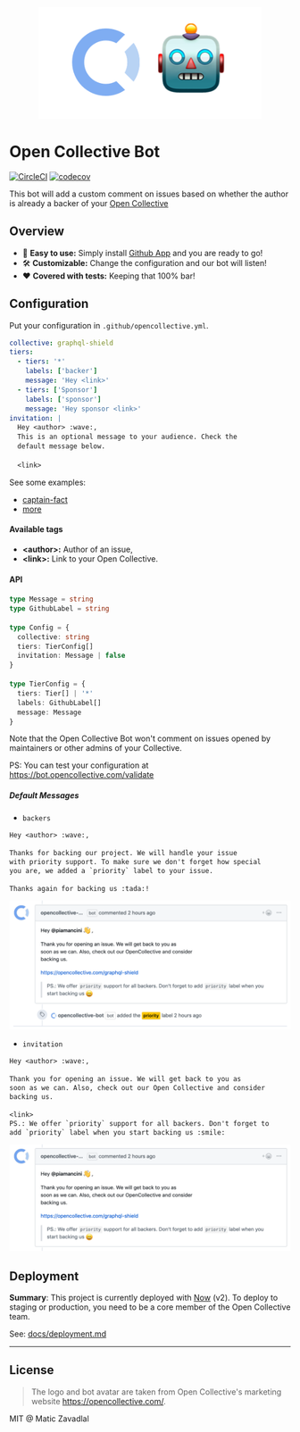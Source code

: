 <p align="center"><img src="media/logo.png" width="400" /></p>

# Open Collective Bot

[![CircleCI](https://circleci.com/gh/maticzav/opencollective-bot/tree/master.svg?style=shield)](https://circleci.com/gh/maticzav/opencollective-bot/tree/master)
[![codecov](https://codecov.io/gh/maticzav/opencollective-bot/branch/master/graph/badge.svg)](https://codecov.io/gh/maticzav/opencollective-bot)

This bot will add a custom comment on issues based on whether the author is already a backer of your [Open Collective](https://opencollective.com/)

## Overview

- 🐶 **Easy to use:** Simply install [Github App](https://github.com/apps/open-collective-bot) and you are ready to go!
- 🛠 **Customizable:** Change the configuration and our bot will listen!
- ❤ **Covered with tests:** Keeping that 100% bar!

## Configuration

Put your configuration in `.github/opencollective.yml`.

```yaml
collective: graphql-shield
tiers:
  - tiers: '*'
    labels: ['backer']
    message: 'Hey <link>'
  - tiers: ['Sponsor']
    labels: ['sponsor']
    message: 'Hey sponsor <link>'
invitation: |
  Hey <author> :wave:,
  This is an optional message to your audience. Check the
  default message below.

  <link>
```

See some examples:

- [captain-fact](https://github.com/CaptainFact/captain-fact/blob/master/.github/opencollective.yml)
- [more](https://github.com/search?q=%22opencollective.yml%22+in%3Apath&type=Code)

#### Available tags

- **\<author\>:** Author of an issue,
- **\<link\>:** Link to your Open Collective.

#### API

```ts
type Message = string
type GithubLabel = string

type Config = {
  collective: string
  tiers: TierConfig[]
  invitation: Message | false
}

type TierConfig = {
  tiers: Tier[] | '*'
  labels: GithubLabel[]
  message: Message
}
```

Note that the Open Collective Bot won't comment on issues opened by maintainers or other admins of your Collective.

PS: You can test your configuration at https://bot.opencollective.com/validate

##### Default Messages

- `backers`

```
Hey <author> :wave:,

Thanks for backing our project. We will handle your issue
with priority support. To make sure we don't forget how special
you are, we added a `priority` label to your issue.

Thanks again for backing us :tada:!
```

<p align="center"><img src="media/backers.png" width="600" /></p>

- `invitation`

```
Hey <author> :wave:,

Thank you for opening an issue. We will get back to you as
soon as we can. Also, check out our Open Collective and consider
backing us.

<link>
PS.: We offer `priority` support for all backers. Don't forget to
add `priority` label when you start backing us :smile:
```

<p align="center"><img src="media/invite.png" width="600" /></p>

## Deployment

**Summary**: This project is currently deployed with [Now](https://zeit.co/now) (v2). To deploy to staging or production, you need to be a core member of the Open Collective team.

See: [docs/deployment.md](docs/deployment.md)

---

## License

> The logo and bot avatar are taken from Open Collective's marketing website https://opencollective.com/.

MIT @ Matic Zavadlal
